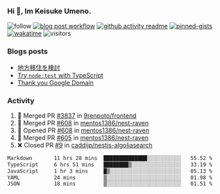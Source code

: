 ### Hi 👋, Im Keisuke Umeno.

<!--
**9renpoto/9renpoto** is a ✨ _special_ ✨ repository because its `README.md` (this file) appears on your GitHub profile.

Here are some ideas to get you started:

- 🔭 I’m currently working on ...
- 🌱 I’m currently learning ...
- 👯 I’m looking to collaborate on ...
- 🤔 I’m looking for help with ...
- 💬 Ask me about ...
- 📫 How to reach me: ...
- 😄 Pronouns: ...
- ⚡ Fun fact: ...
-->

![follow](https://img.shields.io/github/followers/9renpoto?label=Follow&style=social)
[![blog post workflow](https://github.com/9renpoto/9renpoto/actions/workflows/blog.yml/badge.svg)](https://github.com/9renpoto/9renpoto/actions/workflows/blog.yml)
[![github activity readme](https://github.com/9renpoto/9renpoto/actions/workflows/activity.yml/badge.svg)](https://github.com/9renpoto/9renpoto/actions/workflows/activity.yml)
[![pinned-gists](https://github.com/9renpoto/9renpoto/actions/workflows/pin-gist.yml/badge.svg)](https://github.com/9renpoto/9renpoto/actions/workflows/pin-gist.yml)
[![wakatime](https://github.com/9renpoto/9renpoto/actions/workflows/waka-readme-status.yml/badge.svg)](https://github.com/9renpoto/9renpoto/actions/workflows/waka-readme-status.yml)
![visitors](https://komarev.com/ghpvc/?username=9renpoto&label=Profile%20views&color=0e75b6&style=flat)

### Blogs posts

<!-- BLOG-POST-LIST:START -->
- [地方移住を検討](https://9renpoto.win/entry/2023/09/09/migration-plan)
- [Try `node:test` with TypeScript](https://9renpoto.win/entry/2023/07/23/node-test-runner)
- [Thank you Google Domain](https://9renpoto.win/entry/2023/07/08/new-domain)
<!-- BLOG-POST-LIST:END -->

### Activity

<!--START_SECTION:activity-->
1. 🎉 Merged PR [#3837](https://github.com/9renpoto/frontend/pull/3837) in [9renpoto/frontend](https://github.com/9renpoto/frontend)
2. 🎉 Merged PR [#608](https://github.com/mentos1386/nest-raven/pull/608) in [mentos1386/nest-raven](https://github.com/mentos1386/nest-raven)
3. 💪 Opened PR [#608](https://github.com/mentos1386/nest-raven/pull/608) in [mentos1386/nest-raven](https://github.com/mentos1386/nest-raven)
4. 🎉 Merged PR [#605](https://github.com/mentos1386/nest-raven/pull/605) in [mentos1386/nest-raven](https://github.com/mentos1386/nest-raven)
5. ❌ Closed PR [#9](https://github.com/caddijp/nestjs-algoliasearch/pull/9) in [caddijp/nestjs-algoliasearch](https://github.com/caddijp/nestjs-algoliasearch)
<!--END_SECTION:activity-->

<!--START_SECTION:waka-->

```txt
Markdown       11 hrs 28 mins  ██████████████░░░░░░░░░░░   55.52 %
TypeScript     6 hrs 51 mins   ████████▒░░░░░░░░░░░░░░░░   33.19 %
JavaScript     1 hr 3 mins     █▒░░░░░░░░░░░░░░░░░░░░░░░   05.13 %
YAML           24 mins         ▒░░░░░░░░░░░░░░░░░░░░░░░░   01.98 %
JSON           18 mins         ▒░░░░░░░░░░░░░░░░░░░░░░░░   01.51 %
```

<!--END_SECTION:waka-->
